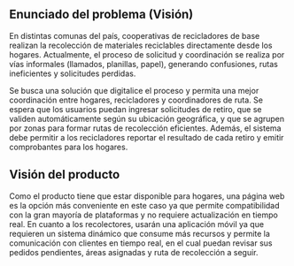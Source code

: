 ## Enunciado del problema (Visión)

En distintas comunas del país, cooperativas de recicladores de base realizan la recolección de materiales reciclables directamente desde los hogares. Actualmente, el proceso de solicitud y coordinación se realiza por vías informales (llamados, planillas, papel), generando confusiones, rutas ineficientes y solicitudes perdidas.

Se busca una solución que digitalice el proceso y permita una mejor coordinación entre hogares, recicladores y coordinadores de ruta. Se espera que los usuarios puedan ingresar solicitudes de retiro, que se validen automáticamente según su ubicación geográfica, y que se agrupen por zonas para formar rutas de recolección eficientes. Además, el sistema debe permitir a los recicladores reportar el resultado de cada retiro y emitir comprobantes para los hogares.

## Visión del producto

Como el producto tiene que estar disponible para hogares, una página web es la opción más conveniente en este caso ya que permite compatibilidad con la gran mayoría de plataformas y no requiere actualización en tiempo real. En cuanto a los recolectores,  usarán una aplicación móvil ya que requieren un sistema dinámico que consume más recursos y permite la comunicación con clientes en tiempo real, en el cual puedan revisar sus pedidos pendientes, áreas asignadas y ruta de recolección a seguir.
